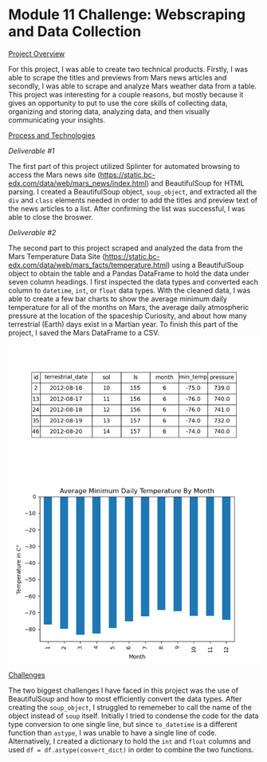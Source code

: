 # Module 11 Challenge: Webscraping and Data Collection

<ins>Project Overview</ins>
    
For this project, I was able to create two technical products. Firstly, I was able to scrape the titles and previews from Mars news articles and secondly, I was able to scrape and analyze Mars weather data from a table. This project was interesting for a couple reasons, but mostly because it gives an opportunity to put to use the core skills of collecting data, organizing and storing data, analyzing data, and then visually communicating your insights.
    

<ins>Process and Technologies</ins>
    
*Deliverable #1*

The first part of this project utilized Splinter for automated browsing to access the Mars news site (https://static.bc-edx.com/data/web/mars_news/index.html) and BeautifulSoup for HTML parsing. I created a BeautifulSoup object, `soup_object`, and extracted all the `div` and `class` elements needed in order to add the titles and preview text of the news articles to a list. After confirming the list was successful, I was able to close the broswer.

*Deliverable #2*

The second part to this project scraped and analyzed the data from the Mars Temperature Data Site (https://static.bc-edx.com/data/web/mars_facts/temperature.html) using a BeautifulSoup object to obtain the table and a Pandas DataFrame to hold the data under seven column headings. I first inspected the data types and converted each column to `datetime`, `int`, or `float` data types. With the cleaned data, I was able to create a few bar charts to show the average minimum daily temperature for all of the months on Mars, the average daily atmospheric pressure at the location of the spaceship Curiosity, and about how many terrestrial (Earth) days exist in a Martian year. To finish this part of the project, I saved the Mars DataFrame to a CSV.![Mars Dataframe (First 5 Rows)](Images/mars_df.png)
![Minimum Temperature](Images/min_temp_chart.png)
    
<ins>Challenges</ins>
    
The two biggest challenges I have faced in this project was the use of BeautifulSoup and how to most efficiently convert the data types. After creating the `soup_object`, I struggled to rememeber to call the name of the object instead of `soup` itself. Initially I tried to condense the code for the data type conversion to one single line, but since `to_datetime` is a different function than `astype`, I was unable to have a single line of code. Alternatively, I created a dictionary to hold the `int` and `float` columns and used `df = df.astype(convert_dict)` in order to combine the two functions.